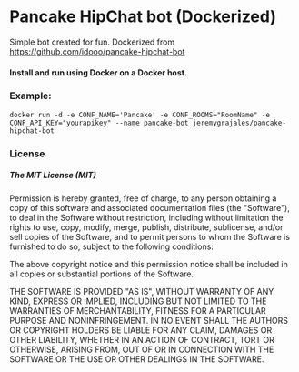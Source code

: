 Pancake HipChat bot (Dockerized)
============
Simple bot created for fun. 
Dockerized from https://github.com/idooo/pancake-hipchat-bot

#### Install and run using Docker on a Docker host.

### Example:
```
docker run -d -e CONF_NAME='Pancake' -e CONF_ROOMS="RoomName" -e CONF_API_KEY="yourapikey" --name pancake-bot jeremygrajales/pancake-hipchat-bot
```


### License

##### The MIT License (MIT)

Permission is hereby granted, free of charge, to any person obtaining a copy of
this software and associated documentation files (the "Software"), to deal in
the Software without restriction, including without limitation the rights to
use, copy, modify, merge, publish, distribute, sublicense, and/or sell copies of
the Software, and to permit persons to whom the Software is furnished to do so,
subject to the following conditions:

The above copyright notice and this permission notice shall be included in all
copies or substantial portions of the Software.

THE SOFTWARE IS PROVIDED "AS IS", WITHOUT WARRANTY OF ANY KIND, EXPRESS OR
IMPLIED, INCLUDING BUT NOT LIMITED TO THE WARRANTIES OF MERCHANTABILITY, FITNESS
FOR A PARTICULAR PURPOSE AND NONINFRINGEMENT. IN NO EVENT SHALL THE AUTHORS OR
COPYRIGHT HOLDERS BE LIABLE FOR ANY CLAIM, DAMAGES OR OTHER LIABILITY, WHETHER
IN AN ACTION OF CONTRACT, TORT OR OTHERWISE, ARISING FROM, OUT OF OR IN
CONNECTION WITH THE SOFTWARE OR THE USE OR OTHER DEALINGS IN THE SOFTWARE.

